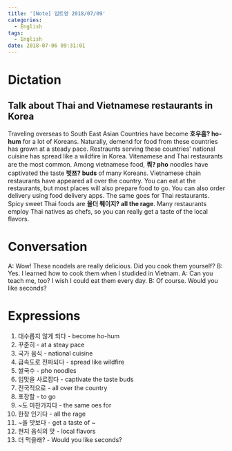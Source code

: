 ```yaml
---
title: '[Note] 입트영 2018/07/09'
categories:
  - English
tags:
  - English
date: 2018-07-06 09:31:01
---
```


# Dictation
## Talk about Thai and Vietnamese restaurants in Korea

Traveling overseas to South East Asian Countries have become **호우홈? ho-hum** for a lot of Koreans. Naturally, demend for food from these countries has grown at a steady pace. Restraunts serving these countries' national cuisine has spread like a wildfire in Korea. Vitenamese and Thai restaurants are the most common. Among vietnamese food, **풔? pho** noodles have captivated the taste **벗쯔? buds** of many Koreans. Vietnamese chain restaurants have appeared all over the country. You can eat at the restaurants, but most places will also prepare food to go. You can also order delivery using food delivery apps. The same goes for Thai restaurants. Spicy sweet Thai foods are **올더 뤠이지? all the rage**. Many restaurants employ Thai natives as chefs, so you can really get a taste of the local flavors.

# Conversation
A: Wow! These noodels are really delicious. Did you cook them yourself?
B: Yes. I learned how to cook them when I studided in Vietnam.
A: Can you teach me, too? I wish I could eat them every day.
B: Of course. Would you like seconds?


# Expressions
1. 대수롭지 않게 되다 - become ho-hum
2. 꾸준히 - at a steay pace
3. 국가 음식 - national cuisine
4. 급속도로 전파되다 - spread like wildfire
5. 쌀국수 - pho noodles
6. 입맛을 사로잡다 - captivate the taste buds
7. 전국적으로 - all over the country
8. 포장할 - to go
9. ~도 마찬가지다 - the same oes for 
10. 한창 인기다 - all the rage
11. ~을 맛보다 - get a taste of ~
12. 현지 음식의 맛 - local flavors
13. 더 먹을래? - Would you like seconds?